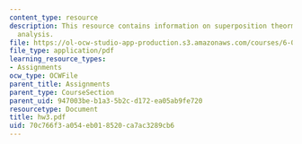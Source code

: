 ```yaml
---
content_type: resource
description: This resource contains information on superposition theorm and nodal
  analysis.
file: https://ol-ocw-studio-app-production.s3.amazonaws.com/courses/6-071j-introduction-to-electronics-signals-and-measurement-spring-2006/70c766f3a054eb018520ca7ac3289cb6_hw3.pdf
file_type: application/pdf
learning_resource_types:
- Assignments
ocw_type: OCWFile
parent_title: Assignments
parent_type: CourseSection
parent_uid: 947003be-b1a3-5b2c-d172-ea05ab9fe720
resourcetype: Document
title: hw3.pdf
uid: 70c766f3-a054-eb01-8520-ca7ac3289cb6
---
```

